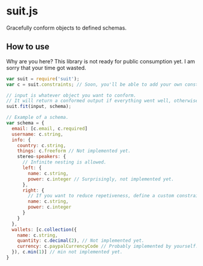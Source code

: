 suit.js
=======

Gracefully conform objects to defined schemas.

How to use
------

Why are you here? This library is not ready for public consumption yet. I am sorry that your time got wasted.

```js
var suit = require('suit');
var c = suit.constraints; // Soon, you'll be able to add your own constraints, which makes this library a whole lot more useful.

// input is whatever object you want to conform.
// It will return a conformed output if everything went well, otherwise it will throw an error describing what went wrong.
suit.fit(input, schema);

// Example of a schema.
var schema = {
  email: [c.email, c.required]
  username: c.string,
  info: {
    country: c.string,
    things: c.freeform // Not implemented yet.
    stereo-speakers: {
      // Infinite nesting is allowed.
      left: {
        name: c.string,
        power: c.integer // Surprisingly, not implemented yet.
      },
      right: {
        // If you want to reduce repetiveness, define a custom constraint (next time).
        name: c.string,
        power: c.integer
      }
    }
  },
  wallets: [c.collection({
    name: c.string,
    quantity: c.decimal(2), // Not implemented yet.
    currency: c.paypalCurrencyCode // Probably implemented by yourself.
  }), c.min(1)] // min not implemented yet.
}
```
